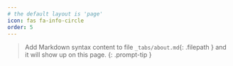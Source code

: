 ```yaml
---
# the default layout is 'page'
icon: fas fa-info-circle
order: 5
---
```


> Add Markdown syntax content to file `_tabs/about.md`{: .filepath } and it will show up on this page.
{: .prompt-tip }
